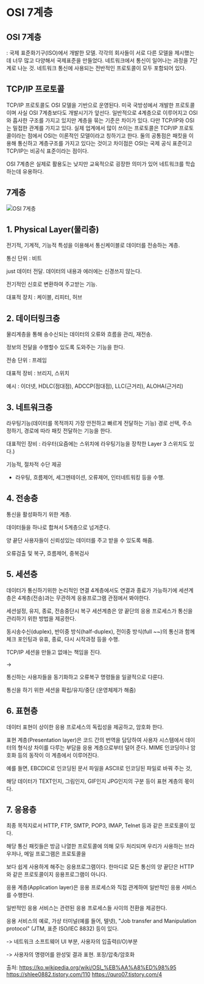 # OSI 7계층



## OSI 7계층 

: 국제 표준화기구(ISO)에서 개발한 모델.
각각의 회사들이 서로 다른 모델을 제시했는데 너무 많고 다양해서 국제표준을 만들었다. 
네트워크에서 통신이 일어나는 과정을 7단계로 나눈 것. 네트워크 통신에 사용되는 전반적인 프로토콜이 모두 포함되어 있다.

## TCP/IP 프로토콜

TCP/IP 프로토콜도 OSI 모델을 기반으로 운영된다. 
미국 국방성에서 개발한 프로토콜이며 사실 OSI 7계층보다도 개발시기가 앞선다.
일반적으로 4계층으로 이루어지고 OSI와 흡사한 구조를 가지고 있지만 계층을 묶는 기준은 차이가 있다. 다만 TCP/IP와 OSI는 밀접한 관계를 가지고 있다.
실제 업계에서 많이 쓰이는 프로토콜은 TCP/IP 프로토콜이라는 점에서 OSI는 이론적인 모델이라고 칭하기고 한다.
둘의 공통점은 패킷을 이용해 통신하고 계층구조를 가지고 있다는 것이고 차이점은 OSI는 국제 공식 표준이고 TCP/IP는 비공식 표준이라는 점이다. 

OSI 7계층은 실제로 활용도는 낮지만 교육적으로 굉장한 의미가 있어 네트워크를 학습하는데 유용하다.


## 7계층

![OSI 7게층](https://t1.daumcdn.net/cfile/tistory/995EFF355B74179035)


## 1. Physical Layer(물리층)

전기적, 기계적, 기능적 특성을 이용해서 통신케이블로 데이터를 전송하는 계층.

통신 단위 : 비트

just 데이터 전달. 데이터의 내용과 에러에는 신경쓰지 않는다.

전기적인 신호로 변환하여 주고받는 기능.

대표적 장치 : 케이블, 리피터, 허브


## 2. 데이터링크층

물리계층을 통해 송수신되는 데이터의 오류와 흐름을 관리, 재전송.

정보의 전달을 수행할수 있도록 도와주는 기능을 한다.

전송 단위 : 프레임

대표적 장비 : 브리지, 스위치

예시 : 이더넷, HDLC(점대점), ADCCP(점대점),
 LLC(근거리), ALOHA(근거리)

## 3. 네트워크층

라우팅기능(데이터를 목적까지 가장 안전하고 빠르게 전달하는 기능)
경로 선택, 주소 정하기, 경로에 따라 패킷 전달하는 기능을 한다.

대표적인 장비 : 라우터(요즘에는 스위치에 라우팅기능을 장착한 Layer 3 스위치도 있다.)

기능적, 절차적 수단 제공

- 라우팅, 흐름제어, 세그멘테이션, 오류제어, 인터네트워킹 등을 수행.

## 4. 전송층

통신을 활성화하기 위한 계층.

데이터들을 하나로 합쳐서 5계층으로 넘겨준다.

양 끝단 사용자들이 신뢰성있는 데이터를 주고 받을 수 있도록 해줌.

오류검출 및 복구, 흐름제어, 중복검사

## 5. 세션층

데이터가 통신하기위한 논리적인 연결
4계층에서도 연결과 종료가 가능하기에 세션계층은 4계층(전송)과는 무관하게 응용프로그램 관점에서 봐야한다.

세션설정, 유지, 종료, 전송중단시 복구
세션계층은 양 끝단의 응용 프로세스가 통신을 관리하기 위한 방법을 제공한다.

동시송수신(duplex), 반이중 방식(half-duplex), 전이중 방식(full ~~)의 통신과 함께
체크 포인팅과 유휴, 종료, 다시 시작과정 등을 수행.


TCP/IP 세션을 만들고 없애는 책임을 진다.

-> 

통신하는 사용자들을 동기화하고 오류복구 명령들을 일괄적으로 다룬다. 

통신을 하기 위한 세션을 확립/유지/중단 (운영체제가 해줌)



## 6. 표현층

데이터 표현이 상이한 응용 프로세스의 독립성을 제공하고, 암호화 한다.


표현 계층(Presentation layer)은 코드 간의 번역을 담당하여 사용자 시스템에서 데이터의 형식상 차이를 다루는 부담을 응용 계층으로부터 덜어 준다. MIME 인코딩이나 암호화 등의 동작이 이 계층에서 이루어진다. 

예를 들면, EBCDIC로 인코딩된 문서 파일을 ASCII로 인코딩된 파일로 바꿔 주는 것,  

해당 데이터가 TEXT인지, 그림인지, GIF인지 JPG인지의 구분 등이 표현 계층의 몫이다.


## 7. 응용층

최종 목적지로서 HTTP, FTP, SMTP, POP3, IMAP, Telnet 등과 같은 프로토콜이 있다. 

해당 통신 패킷들은 방금 나열한 프로토콜에 의해 모두 처리되며 우리가 사용하는 브라우저나, 메일 프로그램은 프로토콜을 

보다 쉽게 사용하게 해주는 응용프로그램이다. 한마디로 모든 통신의 양 끝단은 HTTP와 같은 프로토콜이지 응용프로그램이 아니다.



응용 계층(Application layer)은 응용 프로세스와 직접 관계하여 일반적인 응용 서비스를 수행한다. 

일반적인 응용 서비스는 관련된 응용 프로세스들 사이의 전환을 제공한다. 

응용 서비스의 예로, 가상 터미널(예를 들어, 텔넷), "Job transfer and Manipulation protocol" (JTM, 표준 ISO/IEC 8832) 등이 있다.



-> 네트워크 소프트웨어 UI 부분, 사용자의 입출력(I/O)부분



















-> 사용자의 명령어를 완성및 결과 표현. 포장/압축/암호화








출처:
https://ko.wikipedia.org/wiki/OSI_%EB%AA%A8%ED%98%95
https://shlee0882.tistory.com/110
https://quro07.tistory.com/4

